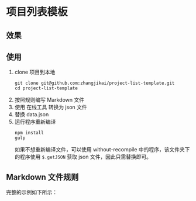 # 项目列表模板
## 效果

## 使用
1. clone 项目到本地
    ```
    git clone git@github.com:zhangjikai/project-list-template.git
    cd project-list-template
    ```
2. 按照规则编写 Markdown 文件
3. 使用 在线工具 转换为 json 文件
4. 替换 data.json
5. 运行程序重新编译
    ```
    npm install
    gulp
    ```
    如果不想重新编译文件，可以使用 without-recompile 中的程序，该文件夹下的程序使用 `$.getJSON` 获取 json 文件，因此只需替换即可。

## Markdown 文件规则
完整的示例如下所示：
